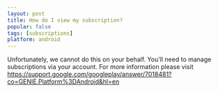```yaml
---
layout: post
title: How do I view my subscription?
popular: false
tags: [subscriptions]
platform: android
---
```

Unfortunately, we cannot do this on your behalf. You'll need to manage subscriptions via your account. For more information please visit <https://support.google.com/googleplay/answer/7018481?co=GENIE.Platform%3DAndroid&hl=en>

